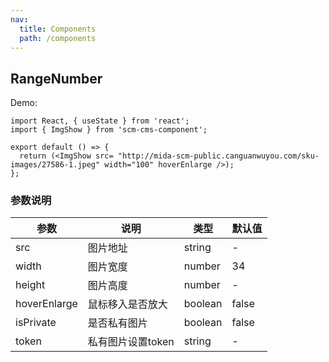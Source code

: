 ```yaml
---
nav:
  title: Components
  path: /components
---
```


## RangeNumber

Demo:

```tsx
import React, { useState } from 'react';
import { ImgShow } from 'scm-cms-component';

export default () => {
  return (<ImgShow src= "http://mida-scm-public.canguanwuyou.com/sku-images/27586-1.jpeg" width="100" hoverEnlarge />);
};
```

### 参数说明

| 参数         | 说明              | 类型    | 默认值 |
| ------------ | ----------------- | ------- | ------ |
| src          | 图片地址          | string  | -      |
| width        | 图片宽度          | number  | 34     |
| height       | 图片高度          | number  | -      |
| hoverEnlarge | 鼠标移入是否放大  | boolean | false  |
| isPrivate    | 是否私有图片      | boolean | false  |
| token        | 私有图片设置token | string  | -      |




